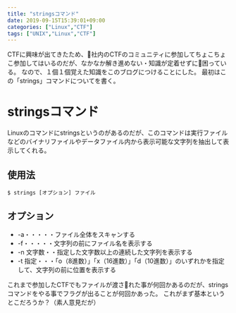 ```yaml
---
title: "stringsコマンド"
date: 2019-09-15T15:39:01+09:00
categories: ["Linux","CTF"]
tags: ["UNIX","Linux","CTF"]
---
```


CTFに興味が出てきたため、社内のCTFのコミュニティに参加してちょこちょこ参加してはいるのだが、なかなか解き進めない・知識が定着せずに困っている。
なので、１個１個覚えた知識をこのブログにつけることにした。
最初はこの「strings」コマンドについてを書く。

# stringsコマンド

Linuxのコマンドにstringsというのがあるのだが、このコマンドは実行ファイルなどのバイナリファイルやデータファイル内から表示可能な文字列を抽出して表示してくれる。

## 使用法

```shell
$ strings [オプション] ファイル
```

## オプション

- -a・・・・・ファイル全体をスキャンする
- -f・・・・・文字列の前にファイル名を表示する
- -n 文字数・・指定した文字数以上の連続した文字列を表示する
- -t 指定・・・「o（8進数）」「x（16進数）」「d（10進数）」のいずれかを指定して、文字列の前に位置を表示する


これまで参加したCTFでもファイルが渡された事が何回かあるのだが、stringsコマンドをやる事でフラグが出ることが何回かあった。
これがまず基本というとこだろうか？（素人意見だが）